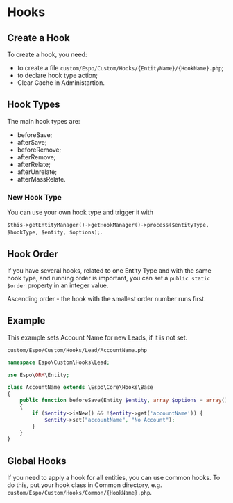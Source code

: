 # Hooks

## Create a Hook
To create a hook, you need:
- to create a file `custom/Espo/Custom/Hooks/{EntityName}/{HookName}.php`;
- to declare hook type action;
- Clear Cache in Administartion.

## Hook Types

The main hook types are:

- beforeSave;
- afterSave;
- beforeRemove;
- afterRemove;
- afterRelate;
- afterUnrelate;
- afterMassRelate.

### New Hook Type
You can use your own hook type and trigger it with

`$this->getEntityManager()->getHookManager()->process($entityType, $hookType, $entity, $options);`.

## Hook Order
If you have several hooks, related to one Entity Type and with the same hook type, and running order is important, you can set a `public static $order` property in an integer value.

Ascending order - the hook with the smallest order number runs first.

## Example
This example sets Account Name for new Leads, if it is not set.

`custom/Espo/Custom/Hooks/Lead/AccountName.php`

```php
namespace Espo\Custom\Hooks\Lead;

use Espo\ORM\Entity;

class AccountName extends \Espo\Core\Hooks\Base
{    
    public function beforeSave(Entity $entity, array $options = array())
    {
        if ($entity->isNew() && !$entity->get('accountName')) { 
            $entity->set("accountName", "No Account");
        }
    }
}
```

## Global Hooks
If you need to apply a hook for all entities, you can use common hooks. To do this, put your hook class in Common directory, e.g. `custom/Espo/Custom/Hooks/Common/{HookName}.php`.
